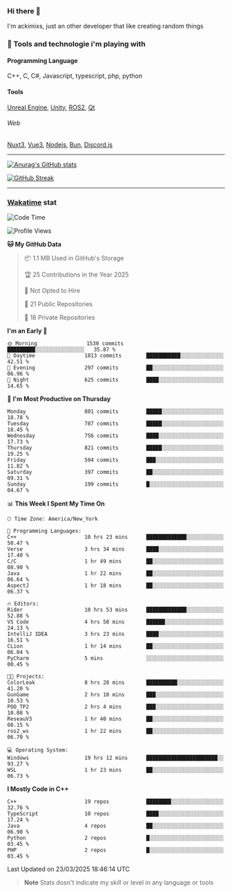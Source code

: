 ### Hi there 👋

I'm ackimixs, just an other developer that like creating random things

### 🧰 Tools and technologie i'm playing with

#### Programming Language
C++, C, C#, Javascript, typescript, php, python

#### Tools
[Unreal Engine](https://www.unrealengine.com), [Unity](https://unity.com/), [ROS2](https://ros.org/), [Qt](https://www.qt.io/)

###### Web
[Nuxt3](https://nuxt.com/), [Vue3](https://vuejs.org/), [Nodejs](https://nodejs.org), [Bun](https://bun.sh/), [Discord.js](https://discord.js.org/)

---

[![Anurag's GitHub stats](https://github-readme-stats.vercel.app/api?username=ackimixs&show_icons=true&theme=github_dark&count_private=true)](https://github.com/anuraghazra/github-readme-stats)

[![GitHub Streak](https://github-readme-streak-stats.herokuapp.com?user=Ackimixs&theme=github-dark-blue&date_format=j%20M%5B%20Y%5D&mode=weekly)](https://git.io/streak-stats)

---
 
 ### [Wakatime](https://wakatime.com/) stat

<!--START_SECTION:waka-->
![Code Time](http://img.shields.io/badge/Code%20Time-1%2C488%20hrs%2025%20mins-blue)

![Profile Views](http://img.shields.io/badge/Profile%20Views-0-blue)

**🐱 My GitHub Data** 

> 📦 1.1 MB Used in GitHub's Storage 
 > 
> 🏆 25 Contributions in the Year 2025
 > 
> 🚫 Not Opted to Hire
 > 
> 📜 21 Public Repositories 
 > 
> 🔑 18 Private Repositories 
 > 
**I'm an Early 🐤** 

```text
🌞 Morning                1530 commits        █████████░░░░░░░░░░░░░░░░   35.87 % 
🌆 Daytime                1813 commits        ███████████░░░░░░░░░░░░░░   42.51 % 
🌃 Evening                297 commits         ██░░░░░░░░░░░░░░░░░░░░░░░   06.96 % 
🌙 Night                  625 commits         ████░░░░░░░░░░░░░░░░░░░░░   14.65 % 
```
📅 **I'm Most Productive on Thursday** 

```text
Monday                   801 commits         █████░░░░░░░░░░░░░░░░░░░░   18.78 % 
Tuesday                  787 commits         █████░░░░░░░░░░░░░░░░░░░░   18.45 % 
Wednesday                756 commits         ████░░░░░░░░░░░░░░░░░░░░░   17.73 % 
Thursday                 821 commits         █████░░░░░░░░░░░░░░░░░░░░   19.25 % 
Friday                   504 commits         ███░░░░░░░░░░░░░░░░░░░░░░   11.82 % 
Saturday                 397 commits         ██░░░░░░░░░░░░░░░░░░░░░░░   09.31 % 
Sunday                   199 commits         █░░░░░░░░░░░░░░░░░░░░░░░░   04.67 % 
```


📊 **This Week I Spent My Time On** 

```text
🕑︎ Time Zone: America/New_York

💬 Programming Languages: 
C++                      10 hrs 23 mins      █████████████░░░░░░░░░░░░   50.47 % 
Verse                    3 hrs 34 mins       ████░░░░░░░░░░░░░░░░░░░░░   17.40 % 
C/C                      1 hr 49 mins        ██░░░░░░░░░░░░░░░░░░░░░░░   08.90 % 
Java                     1 hr 22 mins        ██░░░░░░░░░░░░░░░░░░░░░░░   06.64 % 
AspectJ                  1 hr 18 mins        ██░░░░░░░░░░░░░░░░░░░░░░░   06.37 % 

🔥 Editors: 
Rider                    10 hrs 53 mins      █████████████░░░░░░░░░░░░   52.88 % 
VS Code                  4 hrs 58 mins       ██████░░░░░░░░░░░░░░░░░░░   24.13 % 
IntelliJ IDEA            3 hrs 23 mins       ████░░░░░░░░░░░░░░░░░░░░░   16.51 % 
CLion                    1 hr 14 mins        ██░░░░░░░░░░░░░░░░░░░░░░░   06.04 % 
PyCharm                  5 mins              ░░░░░░░░░░░░░░░░░░░░░░░░░   00.45 % 

🐱‍💻 Projects: 
ColorLeak                8 hrs 28 mins       ██████████░░░░░░░░░░░░░░░   41.20 % 
GunGame                  2 hrs 10 mins       ███░░░░░░░░░░░░░░░░░░░░░░   10.53 % 
POO_TP2                  2 hrs 4 mins        ███░░░░░░░░░░░░░░░░░░░░░░   10.08 % 
ReseauV3                 1 hr 40 mins        ██░░░░░░░░░░░░░░░░░░░░░░░   08.15 % 
ros2_ws                  1 hr 22 mins        ██░░░░░░░░░░░░░░░░░░░░░░░   06.70 % 

💻 Operating System: 
Windows                  19 hrs 12 mins      ███████████████████████░░   93.27 % 
WSL                      1 hr 23 mins        ██░░░░░░░░░░░░░░░░░░░░░░░   06.73 % 
```

**I Mostly Code in C++** 

```text
C++                      19 repos            ████████░░░░░░░░░░░░░░░░░   32.76 % 
TypeScript               10 repos            ████░░░░░░░░░░░░░░░░░░░░░   17.24 % 
Java                     4 repos             ██░░░░░░░░░░░░░░░░░░░░░░░   06.90 % 
Python                   2 repos             █░░░░░░░░░░░░░░░░░░░░░░░░   03.45 % 
PHP                      2 repos             █░░░░░░░░░░░░░░░░░░░░░░░░   03.45 % 
```




 Last Updated on 23/03/2025 18:46:14 UTC
<!--END_SECTION:waka-->

> **Note**
> Stats dosn't indicate my skill or level in any language or tools
